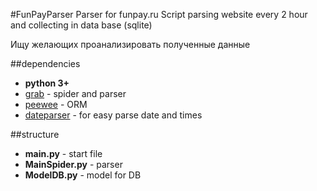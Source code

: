 #FunPayParser
Parser for funpay.ru
Script parsing website every 2 hour and collecting in data base (sqlite)

Ищу желающих проанализировать полученные данные

##dependencies
* __python 3+__ 
* [grab](http://docs.grablib.org/en/latest/usage/installation.html) - spider and parser
* [peewee](http://docs.peewee-orm.com/en/latest/) - ORM
* [dateparser](https://dateparser.readthedocs.org/en/latest/) - for easy parse date and times

##structure
* __main.py__ - start file
* __MainSpider.py__ - parser
* __ModelDB.py__ - model for DB